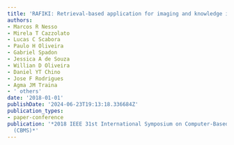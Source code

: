```yaml
---
title: 'RAFIKI: Retrieval-based application for imaging and knowledge investigation'
authors:
- Marcos R Nesso
- Mirela T Cazzolato
- Lucas C Scabora
- Paulo H Oliveira
- Gabriel Spadon
- Jessica A de Souza
- Willian D Oliveira
- Daniel YT Chino
- Jose F Rodrigues
- Agma JM Traina
- ' others'
date: '2018-01-01'
publishDate: '2024-06-23T19:13:18.336684Z'
publication_types:
- paper-conference
publication: '*2018 IEEE 31st International Symposium on Computer-Based Medical Systems
  (CBMS)*'
---
```

